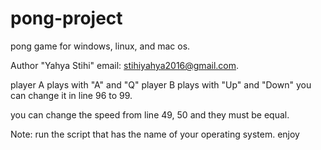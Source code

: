 # pong-project

pong game for windows, linux, and mac os.

Author "Yahya Stihi" email: stihiyahya2016@gmail.com.

player A plays with "A" and "Q" player B plays with "Up" and "Down" 
you can change it in line 96 to 99.

you can change the speed from line 49, 50 and they must be equal.


Note: run the script that has the name of your operating system.
enjoy
